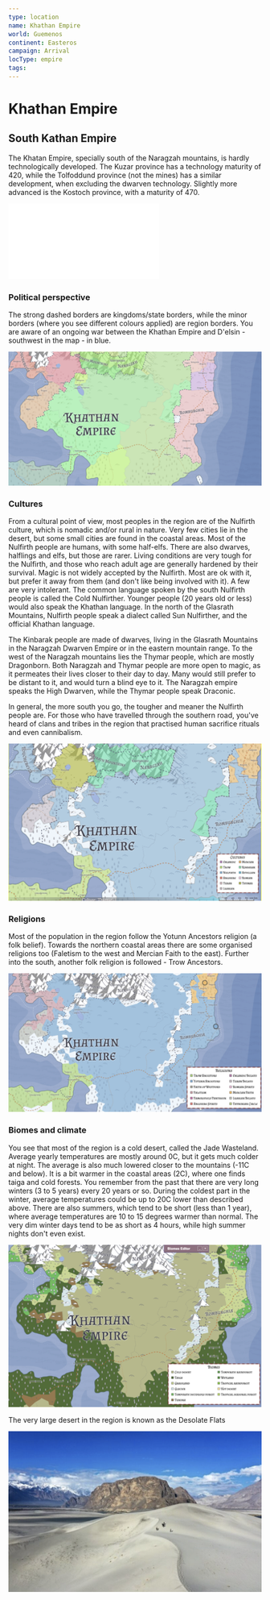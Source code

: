 ```yaml
---
type: location
name: Khathan Empire
world: Guemenos
continent: Easteros
campaign: Arrival
locType: empire
tags: 
---
```


# Khathan Empire

## South Kathan Empire

The Khatan Empire, specially south of the Naragzah mountains, is hardly technologically developed. The Kuzar province has a technology maturity of 420, while the Tolfoddund province (not the mines) has a similar development, when excluding the dwarven technology. Slightly more advanced is the Kostoch province, with a maturity of 470.

![technology](../technology.md)

### Political perspective

The strong dashed borders are kingdoms/state borders, while the minor borders (where you see different colours applied) are region borders. You are aware of an ongoing war between the Khathan Empire and D'elsin - southwest in the map - in blue.

![](_aux/Pasted%20image%2020230326105746.png)

### Cultures

From a cultural point of view, most peoples in the region are of the Nulfirth culture, which is nomadic and/or rural in nature. Very few cities lie in the desert, but some small cities are found in the coastal areas. Most of the Nulfirth people are humans, with some half-elfs. There are also dwarves, halflings and elfs, but those are rarer. Living conditions are very tough for the Nulfirth, and those who reach adult age are generally hardened by their survival. Magic is not widely accepted by the Nulfirth. Most are ok with it, but prefer it away from them (and don't like being involved with it). A few are very intolerant. The common language spoken by the south Nulfirth people is called the Cold Nulfirther. Younger people (20 years old or less) would also speak the Khathan language. In the north of the Glasrath Mountains, Nulfirth people speak a dialect called Sun Nulfirther, and the official Khathan language.

The Kinbarak people are made of dwarves, living in the Glasrath Mountains in the Naragzah Dwarven Empire or in the eastern mountain range. To the west of the Naragzah mountains lies the Thymar people, which are mostly Dragonborn. Both Naragzah and Thymar people are more open to magic, as it permeates their lives closer to their day to day. Many would still prefer to be distant to it, and would turn a blind eye to it. The Naragzah empire speaks the High Dwarven, while the Thymar people speak Draconic.

In general, the more south you go, the tougher and meaner the Nulfirth people are. For those who have travelled through the southern road, you've heard of clans and tribes in the region that practised human sacrifice rituals and even cannibalism.

![](_aux/Pasted%20image%2020230326105811.png)

### Religions

Most of the population in the region follow the Yotunn Ancestors religion (a folk belief). Towards the northern coastal areas there are some organised religions too (Faletism to the west and Mercian Faith to the east). Further into the south, another folk religion is followed - Trow Ancestors.

![](_aux/Pasted%20image%2020230326105846.png)

### Biomes and climate

You see that most of the region is a cold desert, called the Jade Wasteland. Average yearly temperatures are mostly around 0C, but it gets much colder at night. The average is also much lowered closer to the mountains (-11C and below). It is a bit warmer in the coastal areas (2C), where one finds taiga and cold forests. You remember from the past that there are very long winters (3 to 5 years) every 20 years or so. During the coldest part in the winter, average temperatures could be up to 20C lower than described above. There are also summers, which tend to be short (less than 1 year), where average temperatures are 10 to 15 degrees warmer than normal. The very dim winter days tend to be as short as 4 hours, while high summer nights don't even exist.

![](_aux/Pasted%20image%2020230326105911.png)

The very large desert in the region is known as the Desolate Flats

![](_aux/Pasted%20image%2020230326110032.png)
